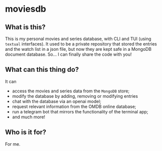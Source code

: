 # moviesdb

## What is this?
This is my personal movies and series database, with CLI and TUI (using `textual` interfaces). It used to be a private repository that stored the entries and the watch list in a json file, but now they are kept safe in a MongoDB document database. So... I can finally share the code with you!

## What can this thing do?
It can
- access the movies and series data from the `MongoDB` store;
- modify the database by adding, removing or modifying entries
- chat with the database via an openai model;
- request relevant information from the OMDB online database;
- run a telegram bot that mirrors the functionality of the terminal app;
- and much more!

## Who is it for?
For me.
